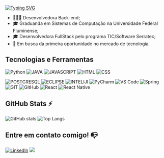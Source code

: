 [![Typing SVG](https://readme-typing-svg.demolab.com?font=Fira+Code&pause=1000&color=000000&width=435&lines=Hello+World%2C+I'm+Let%C3%ADcia+Peixoto)](https://git.io/typing-svg)


- 👩🏻‍💻 Desenvolvedora Back-end;
- 🎓 Graduanda em Sistemas de Computação na Universidade Federal Fluminense;
- 🎓 Desenvolvedora FullStack pelo programa TIC/Software Serratec;
- 🎯 Em busca da primeira oportunidade no mercado de tecnologia.

## Tecnologias e Ferramentas
 ![Python](https://img.shields.io/badge/Python-3776AB?style=for-the-badge&logo=python&logoColor=white)  ![JAVA](https://img.shields.io/badge/Java-ED8B00?style=for-the-badge&logo=openjdk&logoColor=white)   ![JAVASCRIPT](https://img.shields.io/badge/JavaScript-F7DF1E?style=for-the-badge&logo=javascript&logoColor=black)  ![HTML](https://img.shields.io/badge/HTML-239120?style=for-the-badge&logo=html5&logoColor=white) ![CSS](https://img.shields.io/badge/CSS3-1572B6?style=for-the-badge&logo=css3&logoColor=white) 

 ![POSTGRESQL](https://img.shields.io/badge/PostgreSQL-316192?style=for-the-badge&logo=postgresql&logoColor=white) ![ECLIPSE](https://img.shields.io/badge/Eclipse-2C2255?style=for-the-badge&logo=eclipse&logoColor=white) ![INTELIJI](https://img.shields.io/badge/IntelliJ_IDEA-000000.svg?style=for-the-badge&logo=intellij-idea&logoColor=white)  ![PyCharm](https://img.shields.io/badge/pycharm-143?style=for-the-badge&logo=pycharm&logoColor=black&color=black&labelColor=green)  ![VS Code](https://img.shields.io/badge/VS%20Code-0078d7.svg?style=for-the-badge&logo=visual-studio-code&logoColor=white) ![Spring](https://img.shields.io/badge/spring-%236DB33F.svg?style=for-the-badge&logo=spring&logoColor=white)
 ![GIT](https://img.shields.io/badge/GIT-E44C30?style=for-the-badge&logo=git&logoColor=white) ![GitHub](https://img.shields.io/badge/github-%23121011.svg?style=for-the-badge&logo=github&logoColor=white)  ![React](https://img.shields.io/badge/react-%2320232a.svg?style=for-the-badge&logo=react&logoColor=%2361DAFB)  ![React Native](https://img.shields.io/badge/react_native-%2320232a.svg?style=for-the-badge&logo=react&logoColor=%2361DAFB) 
  

## GitHub Stats ⚡

![GitHub stats](https://github-readme-stats.vercel.app/api?username=leticiapzs\&rank_icon=github&show_icons=true&theme=apprentice)
![Top Langs](https://github-readme-stats.vercel.app/api/top-langs/?username=leticiapzs&layout=compact&theme=apprentice)


## Entre em contato comigo! 📭
<div>
<a href="https://www.linkedin.com/in/leticiapeixotol" target="_blank"><img src="https://img.shields.io/badge/-LinkedIn-%230077B5?style=for-the-badge&logo=linkedin&logoColor=white" alt="LinkedIn"></a>  
<a href="mailto:leticia.95lima@gmail.com" target="_blank"><img src="https://img.shields.io/badge/Gmail-D14836?style=for-the-badge&logo=gmail&logoColor=white" target="_blank"></a>
</div>
